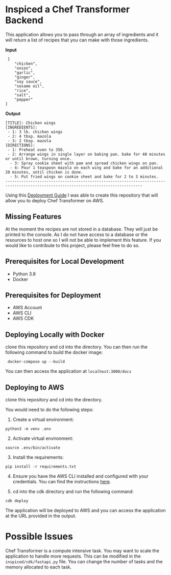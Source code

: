 # Inspiced a Chef Transformer Backend

This application allows you to pass through an array of ingredients and it will return a list of recipes that you can make with those ingredients.

**Input**

``` 
 [
    "chicken",
    "onion",
    "garlic",
    "ginger",
    "soy sauce",
    "sesame oil",
    "rice",
    "salt",
    "pepper"
]

```

**Output**

```
[TITLE]: Chicken wings
[INGREDIENTS]:
 - 1: 3 lb. chicken wings
 - 2: 4 tbsp. mazola
 - 3: 2 tbsp. mazola
[DIRECTIONS]:
 - 1: Preheat oven to 350.
 - 2: Arrange wings in single layer on baking pan. bake for 40 minutes or until brown, turning once.
  - 3: Spray cookie sheet with pam and spread chicken wings on pan.
  - 4: Pour 1 teaspoon mazola on each wing and bake for an additional 20 minutes, until chicken is done.
  - 5: Put fried wings on cookie sheet and bake for 2 to 3 minutes.
----------------------------------------------------------------------------------------------------------------------------------
```




Using this [Deployment Guide](https://www.eliasbrange.dev/posts/deploy-fastapi-on-aws-part-2-fargate-alb/) I was able to create this repository that will allow you to deploy Chef Transformer on AWS.

## Missing Features

At the moment the recipes are not stored in a database. They will just be printed to the console. As I do not have access to a database or the resources to host one so I will not be able to implement this feature. If you would like to contribute to this project, please feel free to do so. 

## Prerequisites for Local Development

- Python 3.8
- Docker

## Prerequisites for Deployment

- AWS Account
- AWS CLI
- AWS CDK


## Deploying Locally with Docker

clone this repository and cd into the directory. You can then run the following command to build the docker image:

``` docker-compose up --build```

You can then access the application at ```localhost:3000/docs```

## Deploying to AWS

clone this repository and cd into the directory.

You would need to do the following steps:


1. Create a virtual environment:

``` python3 -m venv .env ```

2. Activate virtual environment:

``` source .env/bin/activate ```

3. Install the requirements:

``` pip install -r requirements.txt ```

4. Ensure you have the AWS CLI installed and configured with your credentials. You can find the instructions [here](https://docs.aws.amazon.com/cdk/v2/guide/work-with.html#work-with-prerequisites).

5. cd into the cdk directory and run the following command:

``` cdk deploy ```

The application will be deployed to AWS and you can access the application at the URL provided in the output.

# Possible Issues

Chef Transformer is a compute intensive task. You may want to scale the application to handle more requests. This can be modified in the ```inspiced/cdk/fastapi.py``` file. You can change the number of tasks and the memory allocated to each task. 

